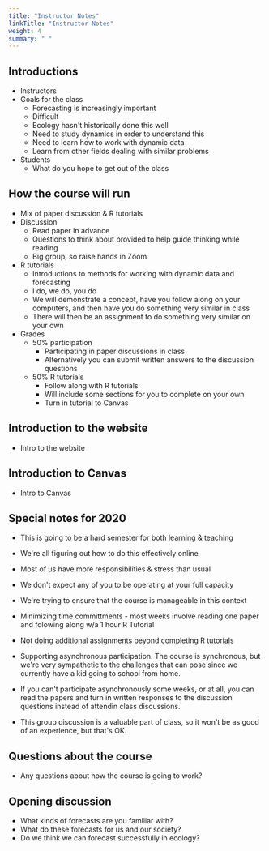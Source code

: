 ```yaml
---
title: "Instructor Notes"
linkTitle: "Instructor Notes"
weight: 4
summary: " "
---
```


## Introductions

* Instructors
* Goals for the class
    * Forecasting is increasingly important
	* Difficult
	* Ecology hasn't historically done this well
	* Need to study dynamics in order to understand this
	* Need to learn how to work with dynamic data
	* Learn from other fields dealing with similar problems
* Students
    * What do you hope to get out of the class

## How the course will run

* Mix of paper discussion & R tutorials
* Discussion
    * Read paper in advance
    * Questions to think about provided to help guide thinking while reading
    * Big group, so raise hands in Zoom
* R tutorials
    * Introductions to methods for working with dynamic data and forecasting
	* I do, we do, you do
	* We will demonstrate a concept, have you follow along on your computers,
      and then have you do something very similar in class
  * There will then be an assignment to do something very similar on your own
* Grades
  * 50% participation
	  * Participating in paper discussions in class
	  * Alternatively you can submit written answers to the discussion questions
  * 50% R tutorials
    * Follow along with R tutorials
    * Will include some sections for you to complete on your own
    * Turn in tutorial to Canvas

## Introduction to the website

* Intro to the website

## Introduction to Canvas

* Intro to Canvas

## Special notes for 2020

* This is going to be a hard semester for both learning & teaching
* We're all figuring out how to do this effectively online
* Most of us have more responsibilities & stress than usual
* We don't expect any of you to be operating at your full capacity

* We're trying to ensure that the course is manageable in this context
* Minimizing time committments - most weeks involve reading one paper and folowing along w/a 1 hour R Tutorial
* Not doing additional assignments beyond completing R tutorials
* Supporting asynchronous participation. The course is synchronous, but we're very sympathetic to the challenges that can pose since we currently have a kid going to school from home.
* If you can't participate asynchronously some weeks, or at all, you can read the papers and turn in written responses to the discussion questions instead of attendin class discussions.
* This group discussion is a valuable part of class, so it won't be as good of an experience, but that's OK.

## Questions about the course

* Any questions about how the course is going to work?


## Opening discussion

* What kinds of forecasts are you familiar with?
* What do these forecasts for us and our society?
* Do we think we can forecast successfully in ecology?